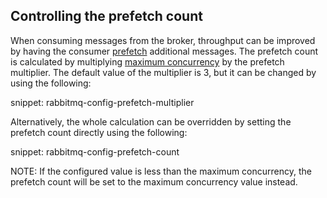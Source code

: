 ## Controlling the prefetch count

When consuming messages from the broker, throughput can be improved by having the consumer [prefetch](http://www.rabbitmq.com/consumer-prefetch.html) additional messages.
The prefetch count is calculated by multiplying [maximum concurrency](/nservicebus/operations/tuning.md#tuning-concurrency) by the prefetch multiplier. The default value of the multiplier is 3, but it can be changed by using the following:

snippet: rabbitmq-config-prefetch-multiplier

Alternatively, the whole calculation can be overridden by setting the prefetch count directly using the following:

snippet: rabbitmq-config-prefetch-count

NOTE: If the configured value is less than the maximum concurrency, the prefetch count will be set to the maximum concurrency value instead.
